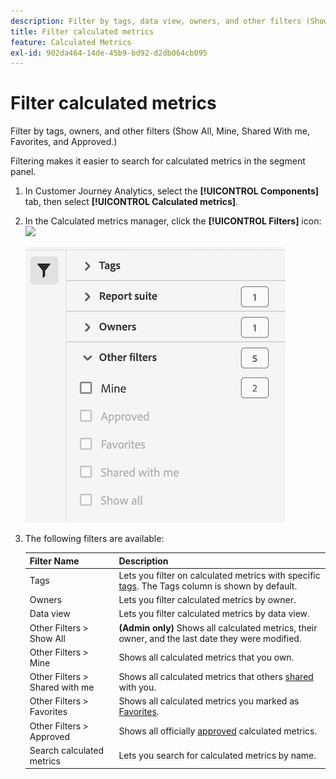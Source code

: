 ```yaml
---
description: Filter by tags, data view, owners, and other filters (Show All, Mine, Shared With me, Favorites, and Approved.)
title: Filter calculated metrics
feature: Calculated Metrics
exl-id: 902da464-14de-45b9-bd92-d2db064cb095
---
```

# Filter calculated metrics

Filter by tags, owners, and other filters (Show All, Mine, Shared With me, Favorites, and Approved.)

Filtering makes it easier to search for calculated metrics in the segment panel.

1. In Customer Journey Analytics, select the **[!UICONTROL Components]** tab, then select **[!UICONTROL Calculated metrics]**. 

1. In the Calculated metrics manager, click the **[!UICONTROL Filters]** icon:  ![](https://spectrum.adobe.com/static/icons/workflow_18/Smock_Filter_18_N.svg)

   ![Calculated metrics manager showing the Filters icon and available filters such as Tags, Report suite, and Owners.](assets/filtering.png)

1. The following filters are available:

   |  Filter Name  | Description  |
   |---|---|
   |  Tags  |Lets you filter on calculated metrics with specific [tags](/help/components/calc-metrics/cm-workflow/cm-tagging.md). The Tags column is shown by default.  |
   |  Owners  | Lets you filter calculated metrics by owner.  |
   | Data view | Lets you filter calculated metrics by data view. |
   |  Other Filters > Show All  | **(Admin only)** Shows all calculated metrics, their owner, and the last date they were modified.  |
   |  Other Filters > Mine  | Shows all calculated metrics that you own.  |
   |  Other Filters > Shared with me  |Shows all calculated metrics that others [shared](/help/components/calc-metrics/cm-workflow/cm-sharing.md) with you.  |
   |  Other Filters > Favorites  |Shows all calculated metrics you marked as [Favorites](/help/components/calc-metrics/cm-workflow/cm-favorite.md).  |
   |  Other Filters > Approved  |Shows all officially [approved](/help/components/calc-metrics/cm-workflow/cm-approving.md) calculated metrics.  |
   |  Search calculated metrics  | Lets you search for calculated metrics by name.  |
